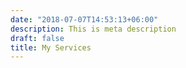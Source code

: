 ```yaml
---
date: "2018-07-07T14:53:13+06:00"
description: This is meta description
draft: false
title: My Services
---
```

